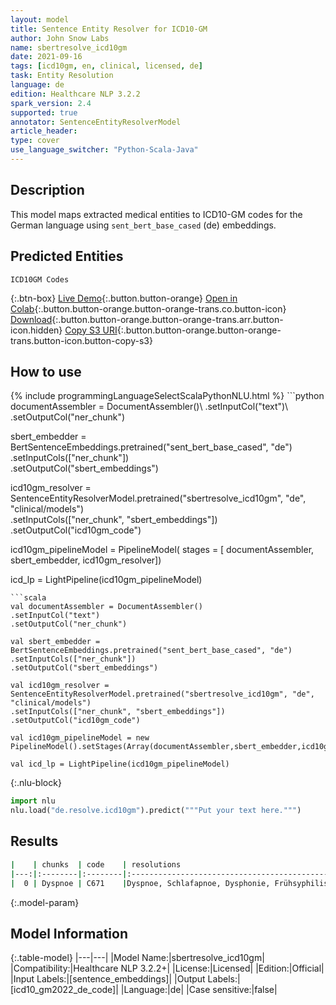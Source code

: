 ```yaml
---
layout: model
title: Sentence Entity Resolver for ICD10-GM
author: John Snow Labs
name: sbertresolve_icd10gm
date: 2021-09-16
tags: [icd10gm, en, clinical, licensed, de]
task: Entity Resolution
language: de
edition: Healthcare NLP 3.2.2
spark_version: 2.4
supported: true
annotator: SentenceEntityResolverModel
article_header:
type: cover
use_language_switcher: "Python-Scala-Java"
---
```


## Description

This model maps extracted medical entities to ICD10-GM codes for the German language using `sent_bert_base_cased` (de) embeddings.

## Predicted Entities

`ICD10GM Codes`

{:.btn-box}
[Live Demo](https://demo.johnsnowlabs.com/healthcare/ER_ICD10_GM_DE/){:.button.button-orange}
[Open in Colab](https://github.com/JohnSnowLabs/spark-nlp-workshop/blob/master/tutorials/Certification_Trainings/Healthcare/14.German_Healthcare_Models.ipynb){:.button.button-orange.button-orange-trans.co.button-icon}
[Download](https://s3.amazonaws.com/auxdata.johnsnowlabs.com/clinical/models/sbertresolve_icd10gm_de_3.2.2_2.4_1631814227170.zip){:.button.button-orange.button-orange-trans.arr.button-icon.hidden}
[Copy S3 URI](s3://auxdata.johnsnowlabs.com/clinical/models/sbertresolve_icd10gm_de_3.2.2_2.4_1631814227170.zip){:.button.button-orange.button-orange-trans.button-icon.button-copy-s3}

## How to use



<div class="tabs-box" markdown="1">
{% include programmingLanguageSelectScalaPythonNLU.html %}
```python
documentAssembler = DocumentAssembler()\
.setInputCol("text")\
.setOutputCol("ner_chunk")

sbert_embedder = BertSentenceEmbeddings.pretrained("sent_bert_base_cased", "de")\
.setInputCols(["ner_chunk"])\
.setOutputCol("sbert_embeddings")

icd10gm_resolver = SentenceEntityResolverModel.pretrained("sbertresolve_icd10gm", "de", "clinical/models") \
.setInputCols(["ner_chunk", "sbert_embeddings"]) \
.setOutputCol("icd10gm_code")

icd10gm_pipelineModel = PipelineModel(
stages = [
documentAssembler,
sbert_embedder,
icd10gm_resolver])

icd_lp = LightPipeline(icd10gm_pipelineModel)
```
```scala
val documentAssembler = DocumentAssembler()
.setInputCol("text")
.setOutputCol("ner_chunk")

val sbert_embedder = BertSentenceEmbeddings.pretrained("sent_bert_base_cased", "de")
.setInputCols(["ner_chunk"])
.setOutputCol("sbert_embeddings")

val icd10gm_resolver = SentenceEntityResolverModel.pretrained("sbertresolve_icd10gm", "de", "clinical/models") 
.setInputCols(["ner_chunk", "sbert_embeddings"]) 
.setOutputCol("icd10gm_code")

val icd10gm_pipelineModel = new PipelineModel().setStages(Array(documentAssembler,sbert_embedder,icd10gm_resolver))

val icd_lp = LightPipeline(icd10gm_pipelineModel)
```


{:.nlu-block}
```python
import nlu
nlu.load("de.resolve.icd10gm").predict("""Put your text here.""")
```

</div>

## Results

```bash
|    | chunks  | code    | resolutions                                                                                                                                                                                                                                                                                                                                      | all_codes                                                                                                                                                       | all_distances                                                                                                                                                                                            |
|---:|:--------|:--------|:------------------------------------------------------------------------------------------------------------------------------------------------------------------------------------------------------------------------------------------------------------------------------------------------------------------------------------------------:|----------------------------------------------------------------------------------------------------------------------------------------------------------------:|:---------------------------------------------------------------------------------------------------------------------------------------------------------------------------------------------------------|
|  0 | Dyspnoe | C671    |Dyspnoe, Schlafapnoe, Dysphonie, Frühsyphilis, Hyperzementose, Hypertrichose, Makrostomie, Dystonie, Nokardiose, Lebersklerose, Dyspareunie, Schizophrenie, Skoliose, Dysurie, Diphyllobothriose, Heterophorie, Rektozele, Enophthalmus, Amyloidose, Hyperventilation, Neurasthenie, Sarkoidose, Psoriasis-Arthropathie, Hyperodontie, Enteroptose| [R06.0, G47.3, R49.0, A51, K03.4, L68, Q18.4, G24, A43, K74.1, N94.1, F20, M41, R30.0, B70.0, H50.5, N81.6, H05.4, E85, R06.4, F48.0, D86, L40.5, K00.1, K63.4] | [0.0000, 2.5602, 3.0529, 3.3310, 3.4645, 3.7148, 3.7568, 3.8115, 3.8557, 3.8577, 3.9448, 3.9681, 3.9799, 3.9889, 4.0036, 4.0773, 4.0825, 4.1342, 4.2031, 4.2155, 4.2313, 4.2341, 4.2775, 4.2802, 4.2823] |
```

{:.model-param}
## Model Information

{:.table-model}
|---|---|
|Model Name:|sbertresolve_icd10gm|
|Compatibility:|Healthcare NLP 3.2.2+|
|License:|Licensed|
|Edition:|Official|
|Input Labels:|[sentence_embeddings]|
|Output Labels:|[icd10_gm2022_de_code]|
|Language:|de|
|Case sensitive:|false|